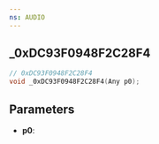 ```yaml
---
ns: AUDIO
---
```

## _0xDC93F0948F2C28F4

```c
// 0xDC93F0948F2C28F4
void _0xDC93F0948F2C28F4(Any p0);
```

## Parameters
* **p0**:
